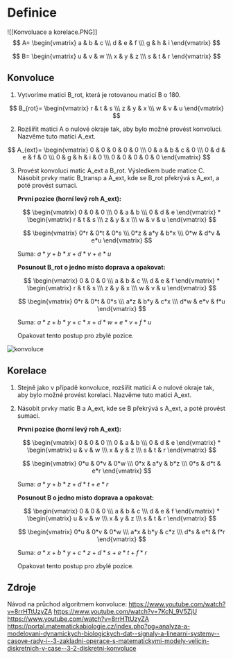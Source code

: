 # Definice
![[Konvoluace a korelace.PNG]]
$$
A=
\begin{vmatrix}
a & b & c \\\
d & e & f \\\
g & h & i
\end{vmatrix}
$$

$$
B=
\begin{vmatrix}
u & v & w \\\
x & y & z \\\
s & t & r
\end{vmatrix}
$$

## Konvoluce
1. Vytvoríme matici B_rot, která je rotovanou maticí B o 180.

$$
B_{rot}=
\begin{vmatrix}
r & t & s \\\
z & y & x \\\
w & v & u
\end{vmatrix}
$$

2. Rozšířit matici A o nulové okraje tak, aby bylo možné provést konvoluci. Nazvěme tuto matici A_ext.

$$
A_{ext}=
\begin{vmatrix}
0 & 0 & 0 & 0 & 0 \\\
0 & a & b & c & 0 \\\
0 & d & e & f & 0 \\\
0 & g & h & i & 0 \\\
0 & 0 & 0 & 0 & 0
\end{vmatrix}
$$

3. Provést konvoluci matic A_ext a B_rot. Výsledkem bude matice C.
    Násobit prvky matic B_transp a A_ext, kde se B_rot překrývá s A_ext, a poté provést sumaci.

    **První pozice (horní levý roh A_ext):**

    $$
    \begin{vmatrix}
    0 & 0 & 0 \\\
    0 & a & b \\\
    0 & d & e
    \end{vmatrix}
    *
    \begin{vmatrix}
    r & t & s \\\
    z & y & x \\\
    w & v & u
    \end{vmatrix}
    $$

    $$
    \begin{vmatrix}
    0*r & 0*t & 0*s \\\
    0*z & a*y & b*x \\\
    0*w & d*v & e*u
    \end{vmatrix}
    $$

    Suma: $a*y+b*x+d*v+e*u$

    **Posunout B_rot o jedno místo doprava a opakovat:**

    $$
    \begin{vmatrix}
    0 & 0 & 0 \\\
    a & b & c \\\
    d & e & f
    \end{vmatrix}
    *
    \begin{vmatrix}
    r & t & s \\\
    z & y & x \\\
    w & v & u
    \end{vmatrix}
    $$

    $$
    \begin{vmatrix}
    0*r & 0*t & 0*s \\\
    a*z & b*y & c*x \\\
    d*w & e*v & f*u
    \end{vmatrix}
    $$

    Suma: $a*z+b*y+c*x+d*w+e*v+f*u$

    Opakovat tento postup pro zbylé pozice.

![konvoluce](https://upload.wikimedia.org/wikipedia/commons/thumb/c/c5/Konvoluce_2rozm_diskretni.jpg/640px-Konvoluce_2rozm_diskretni.jpg)

## Korelace

1. Stejně jako v případě konvoluce, rozšířit matici A o nulové okraje tak, aby bylo možné provést korelaci. Nazvěme tuto matici A_ext.

2. Násobit prvky matic B a A_ext, kde se B překrývá s A_ext, a poté provést sumaci.

    **První pozice (horní levý roh A_ext):**

    $$
    \begin{vmatrix}
    0 & 0 & 0 \\\
    0 & a & b \\\
    0 & d & e
    \end{vmatrix}
    *
    \begin{vmatrix}
    u & v & w \\\
    x & y & z \\\
    s & t & r
    \end{vmatrix}
    $$

    $$
    \begin{vmatrix}
    0*u & 0*v & 0*w \\\
    0*x & a*y & b*z \\\
    0*s & d*t & e*r
    \end{vmatrix}
    $$

    Suma: $a*y+b*z+d*t+e*r$

    **Posunout B o jedno místo doprava a opakovat:**

    $$
    \begin{vmatrix}
    0 & 0 & 0 \\\
    a & b & c \\\
    d & e & f
    \end{vmatrix}
    *
    \begin{vmatrix}
    u & v & w \\\
    x & y & z \\\
    s & t & r
    \end{vmatrix}
    $$

    $$
    \begin{vmatrix}
    0*u & 0*v & 0*w \\\
    a*x & b*y & c*z \\\
    d*s & e*t & f*r
    \end{vmatrix}
    $$

    Suma: $a*x+b*y+c*z+d*s+e*t+f*r$

    Opakovat tento postup pro zbylé pozice.

## Zdroje
Návod na průchod algoritmem konvoluce:
https://www.youtube.com/watch?v=8rrHTtUzyZA
https://www.youtube.com/watch?v=7KcN_9V5ZjU
https://www.youtube.com/watch?v=8rrHTtUzyZA
https://portal.matematickabiologie.cz/index.php?pg=analyza-a-modelovani-dynamickych-biologickych-dat--signaly-a-linearni-systemy--casove-rady-i--3-zakladni-operace-s-matematickymi-modely-velicin-diskretnich-v-case--3-2-diskretni-konvoluce